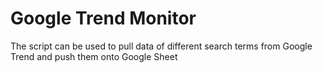 # Google Trend Monitor
The script can be used to pull data of different search terms from Google Trend and push them onto Google Sheet
